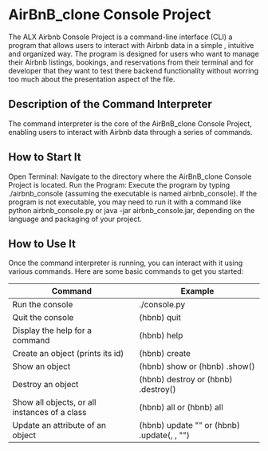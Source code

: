 # AirBnB_clone Console Project

The ALX Airbnb Console Project is a command-line interface (CLI) a program that allows users to interact with Airbnb data in a simple , intuitive and organized way. The program is designed for users who want to manage their Airbnb listings, bookings, and reservations from their terminal and for developer that they want to test there backend functionality without worring too much about the presentation aspect of the file.

## Description of the Command Interpreter

The command interpreter is the core of the AirBnB_clone Console Project, enabling users to interact with
Airbnb data through a series of commands.

## How to Start It

Open Terminal: Navigate to the directory where the AirBnB_clone Console Project is located.
Run the Program: Execute the program by typing ./airbnb_console (assuming the executable is named
airbnb_console). If the program is not executable, you may need to run it with a command like python
airbnb_console.py or java -jar airbnb_console.jar, depending on the language and packaging of your project.

## How to Use It


Once the command interpreter is running, you can interact with it using various commands. Here are some basic commands to get you started:

| Command |	Example |
| -------------- | ---------------|
| Run the console |	./console.py|
|Quit the console  |	(hbnb) quit|
|Display the help for a command |	(hbnb) help <command>|
|Create an object (prints its id) |	(hbnb) create <class>|
|Show an object |	(hbnb) show <class> <id> or (hbnb) <class>.show(<id>)|
|Destroy an object |	(hbnb) destroy <class> <id> or (hbnb) <class>.destroy(<id>)|
|Show all objects, or all instances of a class |	(hbnb) all or (hbnb) all <class>|
|Update an attribute of an object |	(hbnb) update <class> <id> <attribute name> "<attribute value>" or (hbnb) <class>.update(<id>, <attribute name>, "<attribute value>")|

